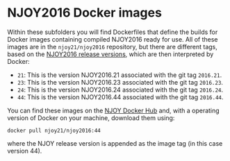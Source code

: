 # NJOY2016 Docker images

Within these subfolders you will find Dockerfiles that define the builds for Docker images containing compiled NJOY2016 ready for use. All of these images are in the `njoy21/njoy2016` repository, but there are different tags, based on the [NJOY2016 release versions](https://github.com/njoy/NJOY2016/releases), which are then interpreted by Docker:

- `21`:  This is the version NJOY2016.21 associated with the git tag `2016.21`.
- `23`:  This is the version NJOY2016.23 associated with the git tag `2016.23`.
- `24`:  This is the version NJOY2016.24 associated with the git tag `2016.24`.
- `44`:  This is the version NJOY2016.44 associated with the git tag `2016.44`.

You can find these images on the [NJOY Docker Hub](https://hub.docker.com/r/njoy21/njoy2016) and, with a operating version of Docker on your machine, download them using:

```
docker pull njoy21/njoy2016:44
```

where the NJOY release version is appended as the image tag (in this case version 44).
